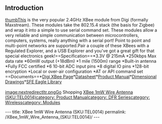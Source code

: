 <h2 id="introduction">Introduction</h2>
<p><a href="image:XBee_1mW_Wire_Antenna.jpg" title="wikilink">thumbThis</a> is the very popular 2.4GHz XBee module from Digi (formally Maxstream). These modules take the 802.15.4 stack (the basis for Zigbee) and wrap it into a simple to use serial command set. These modules allow a very reliable and simple communication between microcontrollers, computers, systems, really anything with a serial port! Point to point and multi-point networks are supported.Pair a couple of these XBees with a Regulated Explorer, and a USB Explorer and you've got a great gift for that special electronics geek!==Specification==*3.3V @ 215mA *250kbps Max data rate *60mW output (+18dBm) *1 mile (1500m) range *Built-in antenna *Fully FCC certified *6 10-bit ADC input pins *8 digital IO pins *128-bit encryption *Local or over-air configuration *AT or API command set ==Documents==*<a href="http://www.digi.com/products/wireless/point-multipoint/xbee-series1-moduledocs.jsp">Digi XBee Page</a>*<a href="http://www.sparkfun.com/datasheets/Wireless/Zigbee/XBee-Datasheet.pdf">Datasheet</a>*<a href="http://www.sparkfun.com/datasheets/Wireless/Zigbee/XBee-Manual.pdf">Product Manual</a>*<a href="http://www.sparkfun.com/datasheets/Wireless/Zigbee/XBee-Dimensional.pdf">Dimensional Drawings</a>*<a href="http://www.opencircuits.com/SFE_Footprint_Library_Eagle">SFE Eagle Library</a><br /><br /><a href="image:nextredirectltr.png" title="wikilink">image:nextredirectltr.pngGo</a> Shopping <a href="https://www.dfrobot.com/product-184.html">XBee 1mW Wire Antenna (SKU:TEL0014)</a><a href="category:_Product_Manual" title="wikilink">category: Product Manual</a><a href="category:_DFR_Series" title="wikilink">category: DFR Series</a><a href="category:_Wireless" title="wikilink">category: Wireless</a><a href="category:_Modules" title="wikilink">category: Modules</a></p>---
title: XBee 1mW Wire Antenna (SKU:TEL0014)
permalink: /XBee_1mW_Wire_Antenna_(SKU:TEL0014)/
---

